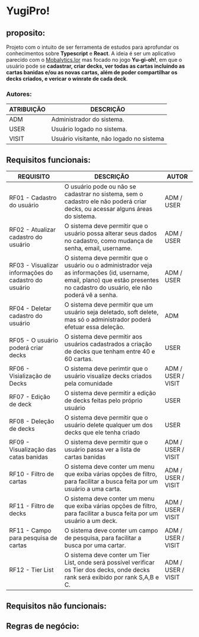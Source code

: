 # YugiPro!

## proposito:
Projeto com o intuito de ser ferramenta de estudos para aprofundar os conhecimentos sobre **Typescript** e **React**.
A ideia é ser um aplicativo parecido com o [Mobalytics.lor](https://app.mobalytics.gg/pt_br/lor) mas focado no jogo **Yu-gi-oh!**, em que o usuário pode se **cadastrar, criar decks, ver todas as cartas incluindo as cartas banidas e/ou as novas cartas, além de poder compartilhar os decks criados, e vericar o winrate de cada deck**.
### Autores:
| ATRIBUIÇÃO | DESCRIÇÃO |
| --------| ------- |
| ADM | Administrador do sistema.|
| USER | Usuário logado no sistema.|
| VISIT | Usuário visitante, não logado no sistema|

## Requisitos funcionais:

| REQUISITO | DESCRIÇÃO | AUTOR|
| --------- | --------- | ---- |
|RF01 - Cadastro do usuário | O usuário pode ou não se cadastrar no sistema, sem o cadastro ele não poderá criar decks, ou acessar alguns áreas do sistema.| ADM / USER
|RF02 - Atualizar cadastro do usuário | O sistema deve permitir que o usuário possa alterar seus dados no cadastro, como mudança de senha, email, username.| ADM / USER|
|RF03 - Visualizar informações do cadastro do usuário | O sistema deve permitir que o usuário ou o administrador veja as informações (id, username, email, plano) que estão presentes no cadastro do usuário, ele não poderá vê a senha.| ADM / USER|
|RF04 - Deletar cadastro do usuário | O sistema deve permitir que um usuário seja deletado, soft delete, mas só o administrador poderá efetuar essa deleção.| ADM |
|RF05 -  O usuário poderá criar decks | O sistema deve permitir aos usuários cadastrados a criação de decks que tenham entre 40 e 60 cartas. | USER|
| RF06 - Visialização de Decks| O sistema deve perimtir que o usuário visualize decks criados pela comunidade | ADM / USER / VISIT |
| RF07 - Edição de deck| O sistema deve permitir a edição de decks feitas pelo próprio usuário | USER |
| RF08 - Deleção de decks | O sistema deve permitir que o usuário delete qualquer um dos decks que ele tenha criado | USER|
| RF09 - Visualização das catas banidas | O sistema deve permitir que o usuário passa ver a lista de cartas banidas | ADM / USER / VISIT |
| RF10 - Filtro de cartas | O sistema deve conter um menu que exiba várias opções de filtro, para facilitar a busca feita por um usuário a uma carta. | ADM / USER / VISIT |
| RF11 - Filtro de decks |  O sistema deve conter um menu que exiba várias opções de filtro, para facilitar a busca feita por um usuário a um deck. | ADM / USER / VISIT |
| RF11 - Campo para pesquisa de cartas | O sistema deve conter um campo de pesquisa, para facilitar a busca por uma cartar. | ADM / USER / VISIT |
| RF12 - Tier List | O sistema deve conter um Tier List, onde será possível verificar os Tier dos decks, onde decks rank será exibido por rank S,A,B e C. | ADM / USER / VISIT |

## Requisitos não funcionais:
## Regras de negócio:

